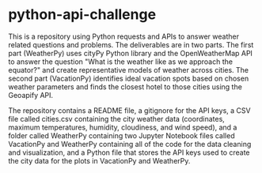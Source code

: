 # python-api-challenge

This is a repository using Python requests and APIs to answer weather related questions and problems.  The deliverables are in two parts.  The first part (WeatherPy) uses cityPy Python library and the OpenWeatherMap API to answer the question "What is the weather like as we approach the equator?" and create representative models of weather across cities.  The second part (VacationPy) identifies ideal vacation spots based on chosen weather parameters and finds the closest hotel to those cities using the Geoapify API.


The repository contains a README file, a gitignore for the API keys, a CSV file called cities.csv containing the city weather data (coordinates, maximum temperatures, humidity, cloudiness, and wind speed), and a folder called WeatherPy containing two Jupyter Notebook files called VacationPy and WeatherPy containing all of the code for the data cleaning and visualization, and a Python file that stores the API keys used to create the city data for the plots in VacationPy and WeatherPy.



